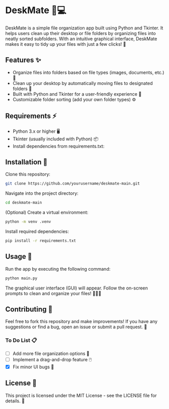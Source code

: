 # DeskMate 🧹💻

DeskMate is a simple file organization app built using Python and Tkinter. It helps users clean up their desktop or file folders by organizing files into neatly sorted subfolders. With an intuitive graphical interface, DeskMate makes it easy to tidy up your files with just a few clicks! 🎯

## Features ✨

- Organize files into folders based on file types (images, documents, etc.) 📂
- Clean up your desktop by automatically moving files to designated folders 🧹
- Built with Python and Tkinter for a user-friendly experience 🐍
- Customizable folder sorting (add your own folder types) ⚙️

## Requirements ⚡
- Python 3.x or higher 🖥️
- Tkinter (usually included with Python) 📦
- Install dependencies from requirements.txt:

## Installation 🔧

Clone this repository:

```bash
git clone https://github.com/yourusername/deskmate-main.git
```

Navigate into the project directory:

```bash
cd deskmate-main
```

(Optional) Create a virtual environment:

```bash
python -m venv .venv
```

Install required dependencies:

```bash
pip install -r requirements.txt
```

## Usage 🚀

Run the app by executing the following command:

```bash
python main.py
```

The graphical user interface (GUI) will appear. Follow the on-screen prompts to clean and organize your files! 🧑‍💻✨

## Contributing 🤝

Feel free to fork this repository and make improvements! If you have any suggestions or find a bug, open an issue or submit a pull request. 🚀

### To Do List 📋

- [ ] Add more file organization options 🎨
- [ ] Implement a drag-and-drop feature 🖱️
- [x] Fix minor UI bugs 🐞

## License 📜

This project is licensed under the MIT License - see the LICENSE file for details. 🔐
